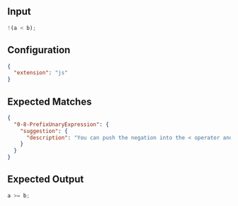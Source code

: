 
## Input
```javascript input
!(a < b);
```

## Configuration
```json configuration
{
  "extension": "js"
}
```

## Expected Matches
```json expected matches
{
  "0-8-PrefixUnaryExpression": {
    "suggestion": {
      "description": "You can push the negation into the < operator and convert it into a >= operator."
    }
  }
}
```

## Expected Output
```javascript expected output
a >= b;
```
